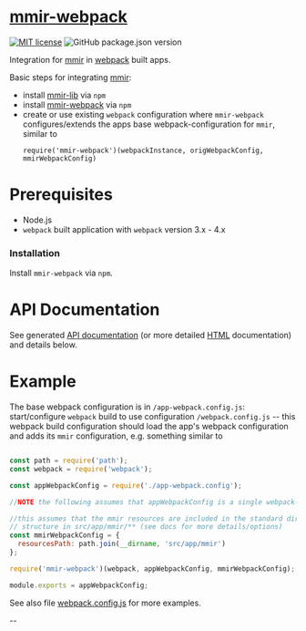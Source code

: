 [mmir-webpack][3]
========

[![MIT license](https://img.shields.io/badge/License-MIT-green.svg)](https://opensource.org/licenses/MIT)
![GitHub package.json version](https://img.shields.io/github/package-json/v/mmig/mmir-webpack)

Integration for [mmir][1] in [webpack][4] built apps.

Basic steps for integrating [mmir][1]:

 * install [mmir-lib][1] via `npm`
 * install [mmir-webpack][3] via `npm`
 * create or use existing `webpack` configuration where `mmir-webpack`
   configures/extends the apps base webpack-configuration for `mmir`, similar to
   ```
   require('mmir-webpack')(webpackInstance, origWebpackConfig, mmirWebpackConfig)
   ```

# Prerequisites

 * Node.js
 * `webpack` built application with `webpack` version 3.x - 4.x


### Installation

Install `mmir-webpack` via `npm`.


# API Documentation

See generated [API documentation][5] (or more detailed [HTML][6] documentation) and details below.


# Example

The base webpack configuration is in `/app-webpack.config.js`:  
start/configure `webpack` build to use configuration `/webpack.config.js` --
this webpack build configuration should load the app's webpack configuration
and adds its `mmir` configuration, e.g. something similar to
```javascript

const path = require('path');
const webpack = require('webpack');

const appWebpackConfig = require('./app-webpack.config');

//NOTE the following assumes that appWebpackConfig is a single webpack-configuration object

//this assumes that the mmir resources are included in the standard directory
// structure in src/app/mmir/** (see docs for more details/options)
const mmirWebpackConfig = {
  resourcesPath: path.join(__dirname, 'src/app/mmir')
};

require('mmir-webpack')(webpack, appWebpackConfig, mmirWebpackConfig);

module.exports = appWebpackConfig;

```

See also file [webpack.config.js](./webpack.config.js) for more examples.


--

[1]: https://github.com/mmig/mmir-lib
[2]: https://github.com/mmig/mmir-tooling
[3]: https://github.com/mmig/mmir-webpack
[4]: https://webpack.js.org/
[5]: https://github.com/mmig/mmir-webpack/tree/master/docs/modules
[6]: https://mmig.github.io/mmir/api-ts/modules/mmir_webpack.html
